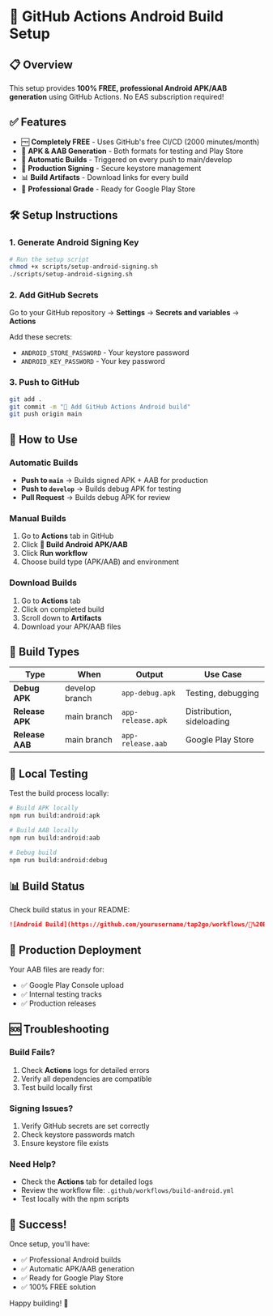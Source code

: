 # 🚀 GitHub Actions Android Build Setup

## 📋 Overview

This setup provides **100% FREE, professional Android APK/AAB generation** using GitHub Actions. No EAS subscription required!

## ✅ Features

- 🆓 **Completely FREE** - Uses GitHub's free CI/CD (2000 minutes/month)
- 📱 **APK & AAB Generation** - Both formats for testing and Play Store
- 🔄 **Automatic Builds** - Triggered on every push to main/develop
- 🔐 **Production Signing** - Secure keystore management
- 📊 **Build Artifacts** - Download links for every build
- 🎯 **Professional Grade** - Ready for Google Play Store

## 🛠️ Setup Instructions

### 1. Generate Android Signing Key

```bash
# Run the setup script
chmod +x scripts/setup-android-signing.sh
./scripts/setup-android-signing.sh
```

### 2. Add GitHub Secrets

Go to your GitHub repository → **Settings** → **Secrets and variables** → **Actions**

Add these secrets:
- `ANDROID_STORE_PASSWORD` - Your keystore password
- `ANDROID_KEY_PASSWORD` - Your key password

### 3. Push to GitHub

```bash
git add .
git commit -m "🚀 Add GitHub Actions Android build"
git push origin main
```

## 🎯 How to Use

### Automatic Builds
- **Push to `main`** → Builds signed APK + AAB for production
- **Push to `develop`** → Builds debug APK for testing
- **Pull Request** → Builds debug APK for review

### Manual Builds
1. Go to **Actions** tab in GitHub
2. Click **🚀 Build Android APK/AAB**
3. Click **Run workflow**
4. Choose build type (APK/AAB) and environment

### Download Builds
1. Go to **Actions** tab
2. Click on completed build
3. Scroll down to **Artifacts**
4. Download your APK/AAB files

## 📱 Build Types

| Type | When | Output | Use Case |
|------|------|--------|----------|
| **Debug APK** | develop branch | `app-debug.apk` | Testing, debugging |
| **Release APK** | main branch | `app-release.apk` | Distribution, sideloading |
| **Release AAB** | main branch | `app-release.aab` | Google Play Store |

## 🔧 Local Testing

Test the build process locally:

```bash
# Build APK locally
npm run build:android:apk

# Build AAB locally  
npm run build:android:aab

# Debug build
npm run build:android:debug
```

## 📊 Build Status

Check build status in your README:

```markdown
![Android Build](https://github.com/yourusername/tap2go/workflows/🚀%20Build%20Android%20APK/AAB/badge.svg)
```

## 🚀 Production Deployment

Your AAB files are ready for:
- ✅ Google Play Console upload
- ✅ Internal testing tracks
- ✅ Production releases

## 🆘 Troubleshooting

### Build Fails?
1. Check **Actions** logs for detailed errors
2. Verify all dependencies are compatible
3. Test build locally first

### Signing Issues?
1. Verify GitHub secrets are set correctly
2. Check keystore passwords match
3. Ensure keystore file exists

### Need Help?
- Check the **Actions** tab for detailed logs
- Review the workflow file: `.github/workflows/build-android.yml`
- Test locally with the npm scripts

## 🎉 Success!

Once setup, you'll have:
- ✅ Professional Android builds
- ✅ Automatic APK/AAB generation
- ✅ Ready for Google Play Store
- ✅ 100% FREE solution

Happy building! 🚀
